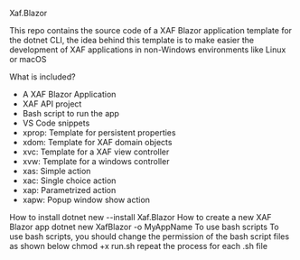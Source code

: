 Xaf.Blazor

This repo contains the source code of a XAF Blazor application template for the dotnet CLI, the idea behind this template is to make easier the development of XAF applications in non-Windows environments like Linux or macOS

What is included?
- A XAF Blazor Application
- XAF API project
- Bash script to run the app
- VS Code snippets 
- xprop: Template for persistent properties
- xdom: Template for XAF domain objects
- xvc: Template for a XAF view controller
- xvw: Template for a windows controller
- xas: Simple action
- xac: Single choice action
- xap: Parametrized action
- xapw: Popup window show action 

How to install
dotnet new --install Xaf.Blazor
How to create a new XAF Blazor app
dotnet new XafBlazor -o MyAppName
To use bash scripts
To use bash scripts, you should change the permission of the bash script files as shown below
chmod +x run.sh
repeat the process for each .sh file
